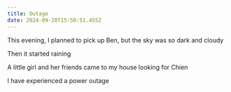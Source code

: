 ```yaml
---
title: Outage
date: 2024-09-20T15:50:51.455Z
---
```


This evening, I planned to pick up Ben, but the sky was so dark and cloudy

Then it started raining

A little girl and her friends came to my house looking for Chien

I have experienced a power outage
